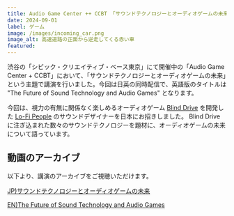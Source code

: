 ```yaml
---
title: Audio Game Center ++ CCBT 「サウンドテクノロジーとオーディオゲームの未来」 にて講演を行いました
date: 2024-09-01
label: ゲーム
image: /images/incoming_car.png
image_alt: 高速道路の正面から逆走してくる赤い車
featured:
---
```


渋谷の「シビック・クリエイティブ・ベース東京」にて開催中の「Audio Game Center + CCBT」において、「サウンドテクノロジーとオーディオゲームの未来」という主題で講演を行いました。今回は日英の同時配信で、英語版のタイトルは "The Future of Sound Technology and Audio Games" となります。

今回は、視力の有無に関係なく楽しめるオーディオゲーム [Blind Drive](https://store.steampowered.com/app/1300600/Blind_Drive/?l=japanese) を開発した [Lo-Fi People](https://www.facebook.com/lofipeople/) のサウンドデザイナーを日本にお招きしました。 Blind Drive に注ぎ込まれた数々のサウンドテクノロジーを題材に、オーディオゲームの未来について語っています。

## 動画のアーカイブ

以下より、講演のアーカイブをご視聴いただけます。

[JP)サウンドテクノロジーとオーディオゲームの未来](https://www.youtube.com/watch?v=m4vRzbl5Tng)

[EN)The Future of Sound Technology and Audio Games](https://www.youtube.com/watch?v=P_eVMfDBeys)
